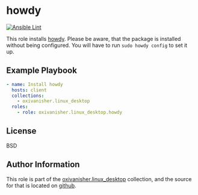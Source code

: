 howdy
=====
[![Ansible Lint](https://github.com/oxivanisher/role-howdy/actions/workflows/ansible-lint.yml/badge.svg)](https://github.com/oxivanisher/role-howdy/actions/workflows/ansible-lint.yml)

This role installs [howdy](https://github.com/boltgolt/howdy). Please be aware, that the package is installed without being configured. You will have to run `sudo howdy config` to set it up.

Example Playbook
----------------
```yaml
- name: Install howdy
  hosts: client
  collections:
    - oxivanisher.linux_desktop
  roles:
    - role: oxivanisher.linux_desktop.howdy
```

License
-------

BSD

Author Information
------------------

This role is part of the [oxivanisher.linux_desktop](https://galaxy.ansible.com/ui/repo/published/oxivanisher/linux_desktop/) collection, and the source for that is located on [github](https://github.com/oxivanisher/collection-linux_desktop).
